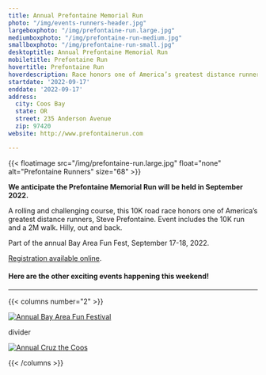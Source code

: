 ```yaml
---
title: Annual Prefontaine Memorial Run
photo: "/img/events-runners-header.jpg"
largeboxphoto: "/img/prefontaine-run.large.jpg"
mediumboxphoto: "/img/prefontaine-run-medium.jpg"
smallboxphoto: "/img/prefontaine-run-small.jpg"
desktoptitle: Annual Prefontaine Memorial Run
mobiletitle: Prefontaine Run
hovertitle: Prefontaine Run
hoverdescription: Race honors one of America’s greatest distance runners, Steve Prefontaine.
startdate: '2022-09-17'
enddate: '2022-09-17'
address:
  city: Coos Bay
  state: OR
  street: 235 Anderson Avenue
  zip: 97420
website: http://www.prefontainerun.com

---
```

{{< floatimage src="/img/prefontaine-run.large.jpg" float="none" alt="Prefontaine Runners" size="68" >}}

**We anticipate the Prefontaine Memorial Run will be held in September 2022.**

A rolling and challenging course, this 10K road race honors one of America’s greatest distance runners, Steve Prefontaine. Event includes the 10K run and a 2M walk. Hilly, out and back.

Part of the annual Bay Area Fun Fest, September 17-18, 2022.

[Registration available online](http://www.prefontainerun.com/).

#### Here are the other exciting events happening this weekend!

***

{{< columns number="2" >}}

[![Annual Bay Area Fun Festival](/img/bay-area-fun-festival-column.jpg)](/event/annual-bay-area-fun-festival-2020/)

divider

[![Annual Cruz the Coos](/img/cruz-the-coos-column.jpg)](/event/annual-cruz-the-coos/)

{{< /columns >}}